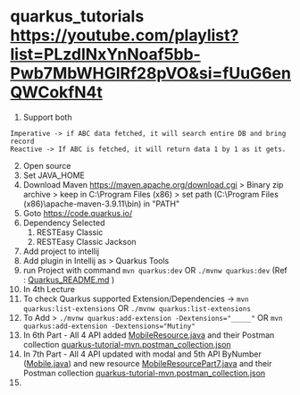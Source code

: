# quarkus_tutorials https://youtube.com/playlist?list=PLzdlNxYnNoaf5bb-Pwb7MbWHGlRf28pVO&si=fUuG6enQWCokfN4t
1. Support both

```
Imperative -> if ABC data fetched, it will search entire DB and bring record
Reactive -> If ABC is fetched, it will return data 1 by 1 as it gets.
```

2. Open source
3.  Set JAVA_HOME
4.  Download Maven https://maven.apache.org/download.cgi > Binary zip archive >  keep in C:\Program Files (x86) >  set path (C:\Program Files (x86)\apache-maven-3.9.11\bin) in "PATH" 
5.  Goto https://code.quarkus.io/ 
6. Dependency Selected 
   1. RESTEasy Classic 
   2. RESTEasy Classic Jackson
7. Add project to intellij
8. Add plugin in Intellij as > Quarkus Tools
9. run Project with command ```mvn quarkus:dev``` OR  ```./mvnw quarkus:dev``` (Ref : [Quarkus_README.md](Quarkus_README.md) )
10. In 4th Lecture 
11. To check Quarkus supported Extension/Dependencies -> ```mvn quarkus:list-extensions``` OR ```./mvnw quarkus:list-extensions```
12. To Add  > ```./mvnw quarkus:add-extension -Dextensions="_____"``` OR ```mvn quarkus:add-extension -Dextensions="Mutiny"```
13. In 6th Part - All 4 API added [MobileResource.java](src/main/java/com/learn/resource/MobileResource.java) and their Postman collection [quarkus-tutorial-mvn.postman_collection.json](quarkus-tutorial-mvn.postman_collection.json)
14. In 7th Part - All 4 API updated with modal and 5th API ByNumber ([Mobile.java](src/main/java/com/learn/resource/Mobile.java)) and new resource [MobileResourcePart7.java](src/main/java/com/learn/resource/MobileResourcePart7.java) and their Postman collection [quarkus-tutorial-mvn.postman_collection.json](quarkus-tutorial-mvn.postman_collection.json)
15. 

